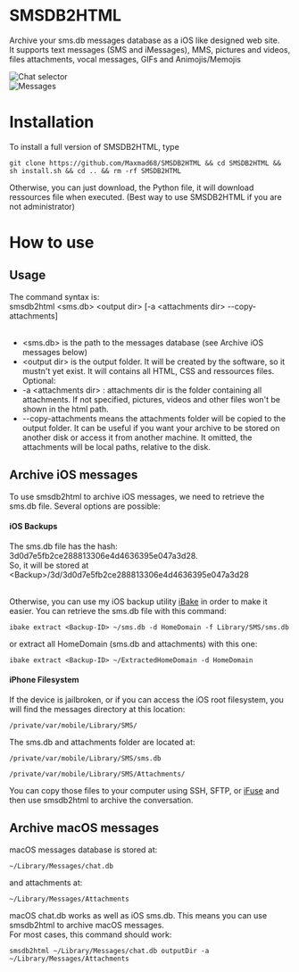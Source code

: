 # SMSDB2HTML
Archive your sms.db messages database as a iOS like designed web site.<br>
It supports text messages (SMS and iMessages), MMS, pictures and videos, files attachments, vocal messages, GIFs and Animojis/Memojis

![Chat selector](http://madrau.fr/SMSDB2HTML-Github/screen1.png)<br>
![Messages](http://madrau.fr/SMSDB2HTML-Github/screen2.png)<br>

# Installation
To install a full version of SMSDB2HTML, type

    git clone https://github.com/Maxmad68/SMSDB2HTML && cd SMSDB2HTML && sh install.sh && cd .. && rm -rf SMSDB2HTML

Otherwise, you can just download, the Python file, it will download ressources file when executed. (Best way to use SMSDB2HTML if you are not administrator)

# How to use
## Usage
The command syntax is:<br>
  smsdb2html \<sms.db> \<output dir> [-a \<attachments dir> --copy-attachments]<br><br>
   
 - \<sms.db> is the path to the messages database (see Archive iOS messages below)<br>
 - \<output dir> is the output folder. It will be created by the software, so it mustn't yet exist. It will contains all HTML, CSS and ressources files.<br>
Optional:<br>
 - -a \<attachments dir> : attachments dir is the folder containing all attachments. If not specified, pictures, videos and other files won't be shown in the html path.
 - --copy-attachments means the attachments folder will be copied to the output folder. It can be useful if you want your archive to be stored on another disk or access it from another machine. It omitted, the attachments will be local paths, relative to the disk.

## Archive iOS messages

To use smsdb2html to archive iOS messages, we need to retrieve the sms.db file.
Several options are possible:

#### iOS Backups

The sms.db file has the hash: 3d0d7e5fb2ce288813306e4d4636395e047a3d28.<br>
So, it will be stored at \<Backup>/3d/3d0d7e5fb2ce288813306e4d4636395e047a3d28<br><br>
    
Otherwise, you can use my iOS backup utility [iBake](https://github.com/Maxmad68/iBake) in order to make it easier.
You can retrieve the sms.db file with this command:

    ibake extract <Backup-ID> ~/sms.db -d HomeDomain -f Library/SMS/sms.db

or extract all HomeDomain (sms.db and attachments) with this one:

    ibake extract <Backup-ID> ~/ExtractedHomeDomain -d HomeDomain
  
#### iPhone Filesystem

If the device is jailbroken, or if you can access the iOS root filesystem, you will find the messages directory at this location:

    /private/var/mobile/Library/SMS/

The sms.db and attachments folder are located at:

    /private/var/mobile/Library/SMS/sms.db
    
    /private/var/mobile/Library/SMS/Attachments/


You can copy those files to your computer using SSH, SFTP, or [iFuse](https://github.com/libimobiledevice/ifuse) and then use smsdb2html to archive the conversation.

## Archive macOS messages

macOS messages database is stored at:
    
    ~/Library/Messages/chat.db
    
and attachments at:

    ~/Library/Messages/Attachments

macOS chat.db works as well as iOS sms.db. This means you can use smsdb2html to archive macOS messages.<br>
For most cases, this command should work:

    smsdb2html ~/Library/Messages/chat.db outputDir -a ~/Library/Messages/Attachments
    

